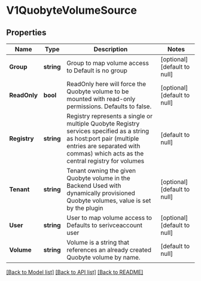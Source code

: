 # V1QuobyteVolumeSource

## Properties
Name | Type | Description | Notes
------------ | ------------- | ------------- | -------------
**Group** | **string** | Group to map volume access to Default is no group | [optional] [default to null]
**ReadOnly** | **bool** | ReadOnly here will force the Quobyte volume to be mounted with read-only permissions. Defaults to false. | [optional] [default to null]
**Registry** | **string** | Registry represents a single or multiple Quobyte Registry services specified as a string as host:port pair (multiple entries are separated with commas) which acts as the central registry for volumes | [default to null]
**Tenant** | **string** | Tenant owning the given Quobyte volume in the Backend Used with dynamically provisioned Quobyte volumes, value is set by the plugin | [optional] [default to null]
**User** | **string** | User to map volume access to Defaults to serivceaccount user | [optional] [default to null]
**Volume** | **string** | Volume is a string that references an already created Quobyte volume by name. | [default to null]

[[Back to Model list]](../README.md#documentation-for-models) [[Back to API list]](../README.md#documentation-for-api-endpoints) [[Back to README]](../README.md)


